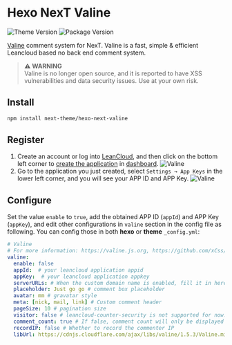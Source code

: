 # Hexo NexT Valine

![Theme Version](https://img.shields.io/badge/NexT-v8.2.0+-blue?style=flat-square)
![Package Version](https://img.shields.io/github/package-json/v/next-theme/hexo-next-valine?style=flat-square)

[Valine](https://github.com/xCss/Valine) comment system for NexT. Valine is a fast, simple & efficient Leancloud based no back end comment system.

> **⚠️ WARNING**  
> Valine is no longer open source, and it is reported to have XSS vulnerabilities and data security issues. Use at your own risk.

## Install

```bash
npm install next-theme/hexo-next-valine
```

## Register

1. Create an account or log into [LeanCloud](https://www.leancloud.cn/dashboard/login.html#/signin), and then click on the bottom left corner to [create the application](https://www.leancloud.cn/dashboard/applist.html#/newapp) in [dashboard](https://www.leancloud.cn/dashboard/applist.html#/apps).
    ![Valine](https://theme-next.js.org/images/valine-1.png)
2. Go to the application you just created, select `Settings → App Keys` in the lower left corner, and you will see your APP ID and APP Key.
    ![Valine](https://theme-next.js.org/images/valine-2.png)

## Configure

Set the value `enable` to `true`, add the obtained APP ID (`appId`) and APP Key (`appKey`), and edit other configurations in `valine` section in the config file as following. You can config those in both **hexo** or **theme** `_config.yml`:

```yml next/_config.yml
# Valine
# For more information: https://valine.js.org, https://github.com/xCss/Valine
valine:
  enable: false
  appId:  # your leancloud application appid
  appKey:  # your leancloud application appkey
  serverURLs: # When the custom domain name is enabled, fill it in here
  placeholder: Just go go # comment box placeholder
  avatar: mm # gravatar style
  meta: [nick, mail, link] # Custom comment header
  pageSize: 10 # pagination size
  visitor: false # leancloud-counter-security is not supported for now. When visitor is set to be true, appid and appkey are recommended to be the same as leancloud_visitors' for counter compatibility. Article reading statistic https://valine.js.org/visitor.html
  comment_count: true # If false, comment count will only be displayed in post page, not in home page
  recordIP: false # Whether to record the commenter IP
  libUrl: https://cdnjs.cloudflare.com/ajax/libs/valine/1.5.3/Valine.min.js # Valine.min.js file URL in CDN (or local path)
```
